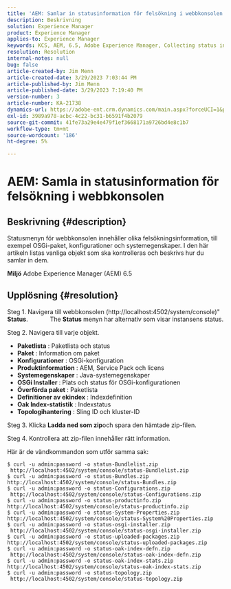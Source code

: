 ```yaml
---
title: 'AEM: Samlar in statusinformation för felsökning i webbkonsolen'
description: Beskrivning
solution: Experience Manager
product: Experience Manager
applies-to: Experience Manager
keywords: KCS, AEM, 6.5, Adobe Experience Manager, Collecting status information, troubleshooting, Web Console, How To
resolution: Resolution
internal-notes: null
bug: false
article-created-by: Jim Menn
article-created-date: 3/29/2023 7:03:44 PM
article-published-by: Jim Menn
article-published-date: 3/29/2023 7:19:40 PM
version-number: 3
article-number: KA-21738
dynamics-url: https://adobe-ent.crm.dynamics.com/main.aspx?forceUCI=1&pagetype=entityrecord&etn=knowledgearticle&id=13fb7368-64ce-ed11-b597-6045bd006793
exl-id: 3989a978-acbc-4c22-bc31-b6591f4b2079
source-git-commit: 41fe73a29e4e479f1ef3668171a9726bd4e8c1b7
workflow-type: tm+mt
source-wordcount: '186'
ht-degree: 5%

---
```


# AEM: Samla in statusinformation för felsökning i webbkonsolen

## Beskrivning {#description}


Statusmenyn för webbkonsolen innehåller olika felsökningsinformation, till exempel OSGi-paket, konfigurationer och systemegenskaper.
I den här artikeln listas vanliga objekt som ska kontrolleras och beskrivs hur du samlar in dem.

<b>Miljö</b>
Adobe Experience Manager (AEM) 6.5


## Upplösning {#resolution}


Steg 1. Navigera till webbkonsolen (http://localhost:4502/system/console)&quot; <b>Status</b>.
            The <b>Status</b> menyn har alternativ som visar instansens status.

Steg 2. Navigera till varje objekt.

- <b>Paketlista</b> : Paketlista och status
- <b>Paket</b> : Information om paket
- <b>Konfigurationer</b> : OSGi-konfiguration
- <b>Produktinformation</b> : AEM, Service Pack och licens
- <b>Systemegenskaper</b> : Java-systemegenskaper
- <b>OSGi Installer </b>: Plats och status för OSGi-konfigurationen
- <b>Överförda paket</b> : Paketlista
- <b>Definitioner av ekindex</b> : Indexdefinition
- <b>Oak Index-statistik</b> : Indexstatus
- <b>Topologihantering</b> : Sling ID och kluster-ID


Steg 3. Klicka <b>Ladda ned som zip</b>och spara den hämtade zip-filen.

Steg 4. Kontrollera att zip-filen innehåller rätt information.

Här är de vändkommandon som utför samma sak:


```
$ curl -u admin:password -o status-Bundlelist.zip        http://localhost:4502/system/console/status-Bundlelist.zip
$ curl -u admin:password -o status-Bundles.zip           http://localhost:4502/system/console/status-Bundles.zip
$ curl -u admin:password -o status-Configurations.zip    http://localhost:4502/system/console/status-Configurations.zip
$ curl -u admin:password -o status-productinfo.zip       http://localhost:4502/system/console/status-productinfo.zip
$ curl -u admin:password -o status-System-Properties.zip http://localhost:4502/system/console/status-System%20Properties.zip
$ curl -u admin:password -o status-osgi-installer.zip    http://localhost:4502/system/console/status-osgi-installer.zip
$ curl -u admin:password -o status-uploaded-packages.zip http://localhost:4502/system/console/status-uploaded-packages.zip
$ curl -u admin:password -o status-oak-index-defn.zip    http://localhost:4502/system/console/status-oak-index-defn.zip
$ curl -u admin:password -o status-oak-index-stats.zip   http://localhost:4502/system/console/status-oak-index-stats.zip
$ curl -u admin:password -o status-topology.zip          http://localhost:4502/system/console/status-topology.zip
```
